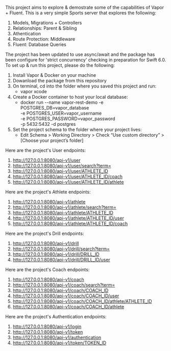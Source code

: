 This project aims to explore & demostrate some of the capabilities of Vapor + Fluent. This is a very simple Sports server that explores the following:

  1) Models, Migrations + Controllers
  2) Relationships: Parent & Sibling
  3) Athentication
  4) Route Protection: Middleware
  5) Fluent: Database Queries

The project has been updated to use async/await and the package has been configure for 'strict concurrency' checking in preparation for Swift 6.0. To set up & run this project, please do the following:

  1) Install Vapor & Docker on your machine
  2) Dowanload the package from this repository
  3) On terminal, cd into the folder where you saved this project and run:
     - vapor xcode
  5) Create a Docker container to host your local database:
     - docker run --name vapor-rest-demo -e POSTGRES_DB=vapor_database \
        -e POSTGRES_USER=vapor_username \
        -e POSTGRES_PASSWORD=vapor_password \
        -p 5432:5432 -d postgres
  6) Set the project schema to the folder where your project lives:
     - Edit Schema > Working Directory > Check “Use custom directory” > [Choose your project’s folder]


Here are the project's User endpoints: 
1) http://127.0.0.1:8080/api-v1/user
2) http://127.0.0.1:8080/api-v1/user/search?term=
3) http://127.0.0.1:8080/api-v1/user/ATHLETE_ID
4) http://127.0.0.1:8080/api-v1/user/ATHLETE_ID/coach
5) http://127.0.0.1:8080/api-v1/user/ATHLETE_ID/athlete
	
Here are the project's Athlete endpoints:
1) http://127.0.0.1:8080/api-v1/athlete
2) http://127.0.0.1:8080/api-v1/athlete/search?term=
3) http://127.0.0.1:8080/api-v1/athlete/ATHLETE_ID
4) http://127.0.0.1:8080/api-v1/athlete/ATHLETE_ID/user
5) http://127.0.0.1:8080/api-v1/athlete/ATHLETE_ID/coach

 Here are the project's Drill endpoints:
1) http://127.0.0.1:8080/api-v1/drill
2) http://127.0.0.1:8080/api-v1/drill/search?term=
3) http://127.0.0.1:8080/api-v1/drill/DRILL_ID
4) http://127.0.0.1:8080/api-v1/drill/DRILL_ID/user

 Here are the project's Coach endpoints:
1) http://127.0.0.1:8080/api-v1/coach
2) http://127.0.0.1:8080/api-v1/coach/search?term=
3) http://127.0.0.1:8080/api-v1/coach/COACH_ID
4) http://127.0.0.1:8080/api-v1/coach/COACH_ID/user
5) http://127.0.0.1:8080/api-v1/coach/COACH_ID/athlete/ATHLETE_ID
6) http://127.0.0.1:8080/api-v1/coach/COACH_ID/athlete

 Here are the project's Authentication endpoints:
1) http://127.0.0.1:8080/api-v1/login
2) http://127.0.0.1:8080/api-v1/token
3) http://127.0.0.1:8080/api-v1/authentication
4) http://127.0.0.1:8080/api-v1/token/TOKEN_ID
